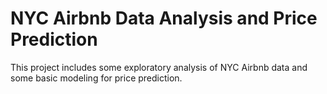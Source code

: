 # NYC Airbnb Data Analysis and Price Prediction

This project includes some exploratory analysis of NYC Airbnb data and some basic modeling for price prediction.

